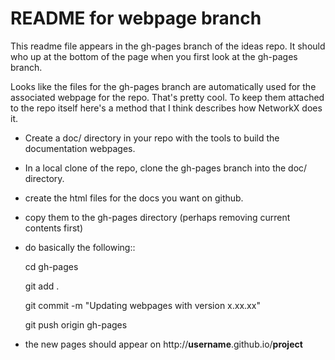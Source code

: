 README for webpage branch
=========================

This readme file appears in the gh-pages branch of the ideas repo.
It should who up at the bottom of the page when you first look at
the gh-pages branch. 

Looks like the files for the gh-pages branch are automatically used
for the associated webpage for the repo. That's pretty cool. To keep
them attached to the repo itself here's a method that I think describes
how NetworkX does it. 

  - Create a doc/ directory in your repo with the tools to build the 
    documentation webpages. 
  - In a local clone of the repo, clone the gh-pages branch into the
    doc/ directory.
  - create the html files for the docs you want on github.
  - copy them to the gh-pages directory (perhaps removing current 
    contents first)
  - do basically the following::
  
      cd gh-pages
      
      git add .
      
      git commit -m "Updating webpages with version x.xx.xx"
      
      git push origin gh-pages
      
  - the new pages should appear on http://**username**.github.io/**project**
